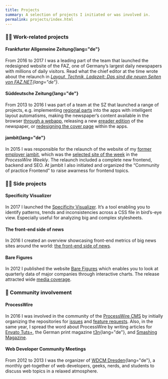 ```yaml
---
title: Projects
summary: A selection of projects I initiated or was involved in.
permalink: projects/index.html
---
```


### 👨‍💻 Work-related projects

#### Frankfurter Allgemeine Zeitung{lang="de"}

<!--alex ignore die-->

From 2016 to 2017 I was a leading part of the team that launched the redesigned website of the FAZ, one of Germany’s largest daily newspapers with millions of daily visitors. Read what the chief editor at the time wrote about the relaunch in <cite>[Layout, Technik, Ladezeit: Das sind die neuen Seiten von FAZ.NET](http://www.faz.net/aktuell/layout-technik-ladezeit-das-sind-die-neuen-seiten-von-faz-net-15172231.html){lang="de"}</cite>.

#### Süddeutsche Zeitung{lang="de"}

From 2013 to 2016 I was part of a team at the SZ that launched a range of projects, e.g. implementing [regional parts](https://www.sueddeutsche.de/kolumne/kompletter-lokalteil-entdecken-sie-ganz-muenchen-in-der-sz-digital-1.1987069) into the apps with intelligent layout automatisms, making the newspaper’s content available in the browser [through a webapp](https://zeitung.sueddeutsche.de/), releasing a new [ereader edition](https://www.swmh.de/presse/neu-bei-sz-plus-die-e-reader-ausgabe-der-sueddeutschen-zeitung/) of the newspaper, or [redesigning the cover page](https://www.sueddeutsche.de/politik/in-eigener-sache-eine-neue-titelseite-1.3262134) within the apps.

#### jambit{lang="de"}

In 2015 I was responsible for the relaunch of the website of my [former employer jambit](https://www.jambit.com/), which was the [selected site of the week](https://weekly.pw/issue/75/) in the <cite>ProcessWire Weekly</cite>. The relaunch included a complete new frontend, backend and SEO. At jambit I also initiated and organized the “Community of practice Frontend” to raise awarness for frontend topics.

### 👨‍🎨 Side projects

#### Specificity Visualizer

In 2017 I launched the [Specificity Visualizer](https://isellsoap.github.io/specificity-visualizer/). It’s a tool enabling you to identify patterns, trends and inconsistencies across a CSS file in bird’s-eye view. Especially useful for analyzing big and complex stylesheets.

#### The front-end side of news

In 2016 I created an overview showcasing front-end metrics of big news sites around the world: [the front-end side of news](https://isellsoap.github.io/front-end-side-of-news/).

#### Bare Figures

In 2012 I published the website [Bare Figures](https://barefigur.es/) which enables you to look at quarterly data of major companies through interactive charts. The release attracted wide [media coverage](https://barefigur.es/what-others-say/).

### 🤝 Community involvement

#### ProcessWire

In 2016 I was involved in the community of the [ProcessWire CMS](https://processwire.com/) by initially organizing the repositories for [issues](https://github.com/processwire/processwire-issues) and [feature requests](https://github.com/processwire/processwire-requests). Also, in the same year, I spread the word about ProcessWire by writing articles for [Envato Tuts+](https://code.tutsplus.com/articles/4-reasons-to-choose-processwire-as-your-next-cms--cms-25062), the German print magazine [t3n](https://t3n.de/magazin/cms-processwire-echte-alternative-wordpress-ist-flexibel-241148/){lang="de"}, and [Smashing Magazine](https://www.smashingmagazine.com/2016/07/the-aesthetic-of-non-opinionated-content-management-a-beginners-guide-to-processwire/).

#### Web Developer Community Meetings

From 2012 to 2013 I was the organizer of [WDCM Dresden](https://www.meetup.com/wdcm-dresden/){lang="de"}, a monthly get-together of web developers, geeks, nerds, and students to discuss web topics in a relaxed atmosphere.
